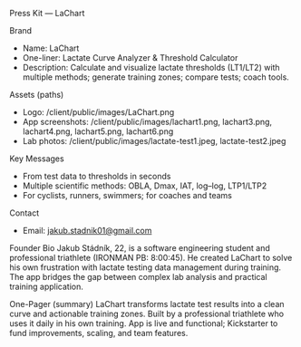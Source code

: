 Press Kit — LaChart

Brand
- Name: LaChart
- One-liner: Lactate Curve Analyzer & Threshold Calculator
- Description: Calculate and visualize lactate thresholds (LT1/LT2) with multiple methods; generate training zones; compare tests; coach tools.

Assets (paths)
- Logo: /client/public/images/LaChart.png
- App screenshots: /client/public/images/lachart1.png, lachart3.png, lachart4.png, lachart5.png, lachart6.png
- Lab photos: /client/public/images/lactate-test1.jpeg, lactate-test2.jpeg

Key Messages
- From test data to thresholds in seconds
- Multiple scientific methods: OBLA, Dmax, IAT, log–log, LTP1/LTP2
- For cyclists, runners, swimmers; for coaches and teams

Contact
- Email: jakub.stadnik01@gmail.com

Founder Bio
Jakub Stádník, 22, is a software engineering student and professional triathlete (IRONMAN PB: 8:00:45). He created LaChart to solve his own frustration with lactate testing data management during training. The app bridges the gap between complex lab analysis and practical training application.

One-Pager (summary)
LaChart transforms lactate test results into a clean curve and actionable training zones. Built by a professional triathlete who uses it daily in his own training. App is live and functional; Kickstarter to fund improvements, scaling, and team features.
